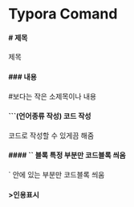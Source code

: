# Typora Comand

#### # 제목

제목

#### ### 내용 

#보다는 작은 소제목이나 내용

#### ```(언어종류 작성) 코드 작성

코드로 작성할 수 있게끔 해줌

#### #### `` 블록 특정 부분만 코드블록 씌움

` 안에 있는 부분만 코드블록 씌움

#### >인용표시

